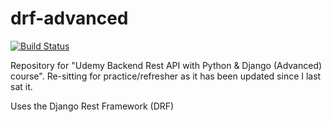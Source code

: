 # drf-advanced

[![Build Status](https://travis-ci.com/seapagan/drf-advanced.svg?branch=main)](https://travis-ci.com/seapagan/drf-advanced)

Repository for "Udemy Backend Rest API with Python &amp; Django (Advanced)
course". Re-sitting for practice/refresher as it has been updated since I
last sat it.

Uses the Django Rest Framework (DRF)
